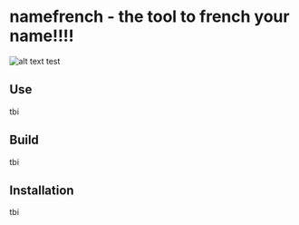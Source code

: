 # namefrench - the tool to french your name!!!!
![alt text test](write-your-name-in-french-jpg)

## Use
tbi

## Build
tbi

## Installation
tbi
